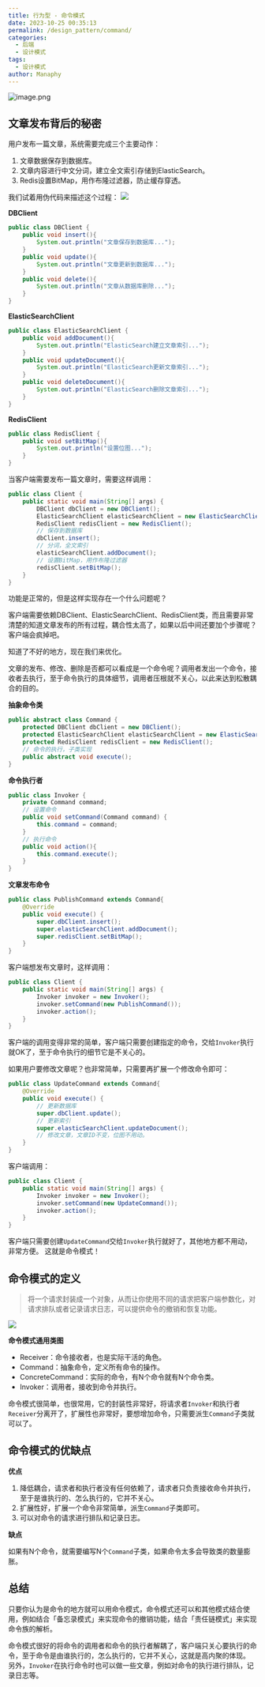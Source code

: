 ```yaml
---
title: 行为型 - 命令模式
date: 2023-10-25 00:35:13
permalink: /design_pattern/command/
categories:
  - 后端
  - 设计模式
tags:
  - 设计模式
author: Manaphy
---
```

<img src="./assets/DbDq5g.png" alt="image.png" />

## 文章发布背后的秘密
用户发布一篇文章，系统需要完成三个主要动作：

1. 文章数据保存到数据库。
2. 文章内容进行中文分词，建立全文索引存储到ElasticSearch。
3. Redis设置BitMap，用作布隆过滤器，防止缓存穿透。

我们试着用伪代码来描述这个过程：
![](./assets/lhsPZJ.png)

**DBClient**

```java
public class DBClient {
	public void insert(){
		System.out.println("文章保存到数据库...");
	}
	public void update(){
		System.out.println("文章更新到数据库...");
	}
	public void delete(){
		System.out.println("文章从数据库删除...");
	}
}
```
**ElasticSearchClient**
```java
public class ElasticSearchClient {
	public void addDocument(){
		System.out.println("ElasticSearch建立文章索引...");
	}
	public void updateDocument(){
		System.out.println("ElasticSearch更新文章索引...");
	}
	public void deleteDocument(){
		System.out.println("ElasticSearch删除文章索引...");
	}
}
```
**RedisClient**
```java
public class RedisClient {
	public void setBitMap(){
		System.out.println("设置位图...");
	}
}
```
当客户端需要发布一篇文章时，需要这样调用：
```java
public class Client {
	public static void main(String[] args) {
		DBClient dbClient = new DBClient();
		ElasticSearchClient elasticSearchClient = new ElasticSearchClient();
		RedisClient redisClient = new RedisClient();
		// 保存到数据库
		dbClient.insert();
		// 分词，全文索引
		elasticSearchClient.addDocument();
		// 设置BitMap，用作布隆过滤器
		redisClient.setBitMap();
    }
}
```
功能是正常的，但是这样实现存在一个什么问题呢？

客户端需要依赖DBClient、ElasticSearchClient、RedisClient类，而且需要非常清楚的知道文章发布的所有过程，耦合性太高了，如果以后中间还要加个步骤呢？客户端会疯掉吧。

知道了不好的地方，现在我们来优化。

文章的发布、修改、删除是否都可以看成是一个命令呢？调用者发出一个命令，接收者去执行，至于命令执行的具体细节，调用者压根就不关心，以此来达到松散耦合的目的。

**抽象命令类**

```java
public abstract class Command {
	protected DBClient dbClient = new DBClient();
	protected ElasticSearchClient elasticSearchClient = new ElasticSearchClient();
	protected RedisClient redisClient = new RedisClient();
	// 命令的执行，子类实现
	public abstract void execute();
}
```
**命令执行者**
```java
public class Invoker {
	private Command command;
	// 设置命令
	public void setCommand(Command command) {
		this.command = command;
	}
	// 执行命令
	public void action(){
		this.command.execute();
	}
}
```
**文章发布命令**
```java
public class PublishCommand extends Command{
	@Override
	public void execute() {
		super.dbClient.insert();
		super.elasticSearchClient.addDocument();
		super.redisClient.setBitMap();
	}
}
```
客户端想发布文章时，这样调用：
```java
public class Client {
	public static void main(String[] args) {
		Invoker invoker = new Invoker();
		invoker.setCommand(new PublishCommand());
		invoker.action();
	}
}
```
客户端的调用变得非常的简单，客户端只需要创建指定的命令，交给`Invoker`执行就OK了，至于命令执行的细节它是不关心的。

如果用户要修改文章呢？也非常简单，只需要再扩展一个修改命令即可：

```java
public class UpdateCommand extends Command{
	@Override
	public void execute() {
		// 更新数据库
		super.dbClient.update();
		// 更新索引
		super.elasticSearchClient.updateDocument();
		// 修改文章，文章ID不变，位图不用动。
	}
}
```
客户端调用：
```java
public class Client {
	public static void main(String[] args) {
		Invoker invoker = new Invoker();
		invoker.setCommand(new UpdateCommand());
		invoker.action();
	}
}
```
客户端只需要创建`UpdateCommand`交给`Invoker`执行就好了，其他地方都不用动，非常方便。
这就是命令模式！
## 命令模式的定义
> 将一个请求封装成一个对象，从而让你使用不同的请求把客户端参数化，对请求排队或者记录请求日志，可以提供命令的撤销和恢复功能。

![](./assets/Jsx7sK-20240324235538232.png)

**命令模式通用类图**

- Receiver：命令接收者，也是实际干活的角色。
- Command：抽象命令，定义所有命令的操作。
- ConcreteCommand：实际的命令，有N个命令就有N个命令类。
- Invoker：调用者，接收到命令并执行。

命令模式很简单，也很常用，它的封装性非常好，将请求者`Invoker`和执行者`Receiver`分离开了，扩展性也非常好，要想增加命令，只需要派生`Command`子类就可以了。
## 命令模式的优缺点
**优点**

1. 降低耦合，请求者和执行者没有任何依赖了，请求者只负责接收命令并执行，至于是谁执行的、怎么执行的，它并不关心。
2. 扩展性好，扩展一个命令非常简单，派生`Command`子类即可。
3. 可以对命令的请求进行排队和记录日志。

**缺点**

如果有N个命令，就需要编写N个`Command`子类，如果命令太多会导致类的数量膨胀。

## 总结
只要你认为是命令的地方就可以用命令模式，命令模式还可以和其他模式结合使用，例如结合「备忘录模式」来实现命令的撤销功能，结合「责任链模式」来实现命令族的解析。

命令模式很好的将命令的调用者和命令的执行者解耦了，客户端只关心要执行的命令，至于命令是由谁执行的，怎么执行的，它并不关心，这就是高内聚的体现。
另外，`Invoker`在执行命令时也可以做一些文章，例如对命令的执行进行排队，记录日志等。

